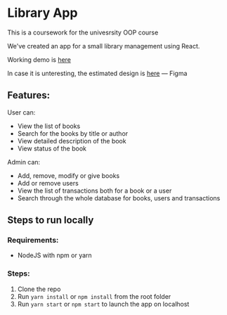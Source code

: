 # Library App

This is a coursework for the univesrsity OOP course

We've created an app for a small library management using React.

Working demo is [here](https://bumblbeer.github.io/library/#/)

In case it is unteresting, the estimated design is [here](https://www.figma.com/file/3zxL7258Jl08IBWLOdlAHo/LibraryApp?node-id=4%3A9588) — Figma

## Features:

User can:
* View the list of books
* Search for the books by title or author
* View detailed description of the book
* View status of the book
 
Admin can:
* Add, remove, modify or give books
* Add or remove users
* View the list of transactions both for a book or a user
* Search through the whole database for books, users and transactions
 

## Steps to run locally

### Requirements:
* NodeJS with npm or yarn

### Steps:
1. Clone the repo
2. Run ```yarn install``` or ```npm install``` from the root folder
3. Run ```yarn start``` or ```npm start``` to launch the app on localhost
